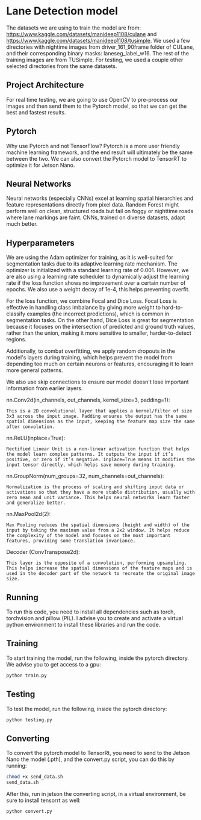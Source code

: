 # Lane Detection model

The datasets we are using to train the model are from: <https://www.kaggle.com/datasets/manideep1108/culane> and <https://www.kaggle.com/datasets/manideep1108/tusimple>. We used a few directories with nightime images from driver_161_90frame folder of CULane, and their corresponding binary masks: laneseg_label_w16. The rest of the training images are from TUSimple. For testing, we used a couple other selected directories from the same datasets.

## Project Architecture

For real time testing, we are going to use OpenCV to pre-process our images and then send them to the Pytorch model, so that we can get the best and fastest results.

## Pytorch

Why use Pytorch and not TensorFlow?
Pytorch is a more user friendly machine learning framework, and the end result will ultimately be the same between the two. We can also convert the Pytorch model to TensorRT to optimize it for Jetson Nano.

## Neural Networks

Neural networks (especially CNNs) excel at learning spatial hierarchies and feature representations directly from pixel data.
Random Forest might perform well on clean, structured roads but fail on foggy or nighttime roads where lane markings are faint. CNNs, trained on diverse datasets, adapt much better.

## Hyperparameters

We are using the Adam optimizer for training, as it is well-suited for segmentation tasks due to its adaptive learning rate mechanism. The optimizer is initialized with a standard learning rate of 0.001. However, we are also using a learning rate scheduler to dynamically adjust the learning rate if the loss function shows no improvement over a certain number of epochs. We also use a weight decay of 1e-4, this helps preventing overfit.

For the loss function, we combine Focal and Dice Loss. Focal Loss is effective in handling class imbalance by giving more weight to hard-to-classify examples (the incorrect predictions), which is common in segmentation tasks. On the other hand, Dice Loss is great for segmentation because it focuses on the intersection of predicted and ground truth values, rather than the union, making it more sensitive to smaller, harder-to-detect regions.

Additionally, to combat overfitting, we apply random dropouts in the model's layers during training, which helps prevent the model from depending too much on certain neurons or features, encouraging it to learn more general patterns.

We also use skip connections to ensure our model doesn't lose important information from earlier layers.

nn.Conv2d(in_channels, out_channels, kernel_size=3, padding=1):

    This is a 2D convolutional layer that applies a kernel/filter of size 3x3 across the input image. Padding ensures the output has the same spatial dimensions as the input, keeping the feature map size the same after convolution.

nn.ReLU(inplace=True):

    Rectified Linear Unit is a non-linear activation function that helps the model learn complex patterns. It outputs the input if it’s positive, or zero if it’s negative. inplace=True means it modifies the input tensor directly, which helps save memory during training.

nn.GroupNorm(num_groups=32, num_channels=out_channels):

    Normalization is the process of scaling and shifting input data or activations so that they have a more stable distribution, usually with zero mean and unit variance. This helps neural networks learn faster and generalize better.

nn.MaxPool2d(2):

    Max Pooling reduces the spatial dimensions (height and width) of the input by taking the maximum value from a 2x2 window. It helps reduce the complexity of the model and focuses on the most important features, providing some translation invariance.

Decoder (ConvTranspose2d):

    This layer is the opposite of a convolution, performing upsampling. This helps increase the spatial dimensions of the feature maps and is used in the decoder part of the network to recreate the original image size.

## Running

To run this code, you need to install all dependencies such as torch, torchvision and pillow (PIL). I advise you to create and activate a virtual python environment to install these libraries and run the code.

## Training

To start training the model, run the following, inside the pytorch directory. We advise you to get access to a gpu:

```bash
python train.py
```

## Testing

To test the model, run the following, inside the pytorch directory:

```bash
python testing.py
```

## Converting

To convert the pytorch model to TensorRt, you need to send to the Jetson Nano the model (.pth), and the convert.py script, you can do this by running:

```bash
chmod +x send_data.sh
send_data.sh
```

After this, run in jetson the converting script, in a virtual environment, be sure to install tensorrt as well:

```bash
python convert.py
```
